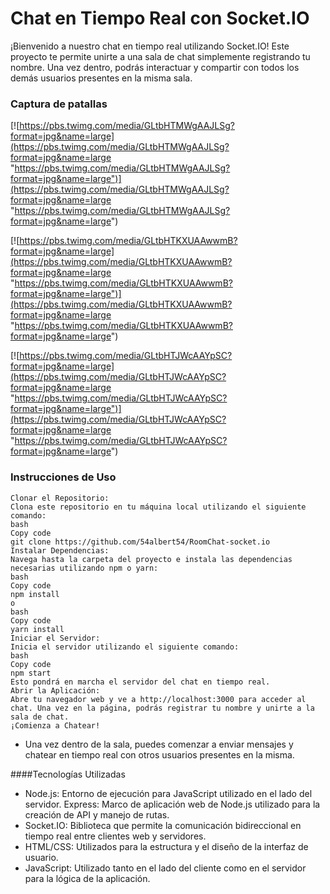 
# Chat en Tiempo Real con Socket.IO
¡Bienvenido a nuestro chat en tiempo real utilizando Socket.IO! Este proyecto te permite unirte a una sala de chat simplemente registrando tu nombre. Una vez dentro, podrás interactuar y compartir con todos los demás usuarios presentes en la misma sala.
### Captura de patallas
[![https://pbs.twimg.com/media/GLtbHTMWgAAJLSg?format=jpg&name=large](https://pbs.twimg.com/media/GLtbHTMWgAAJLSg?format=jpg&name=large "https://pbs.twimg.com/media/GLtbHTMWgAAJLSg?format=jpg&name=large")](https://pbs.twimg.com/media/GLtbHTMWgAAJLSg?format=jpg&name=large "https://pbs.twimg.com/media/GLtbHTMWgAAJLSg?format=jpg&name=large")

[![https://pbs.twimg.com/media/GLtbHTKXUAAwwmB?format=jpg&name=large](https://pbs.twimg.com/media/GLtbHTKXUAAwwmB?format=jpg&name=large "https://pbs.twimg.com/media/GLtbHTKXUAAwwmB?format=jpg&name=large")](https://pbs.twimg.com/media/GLtbHTKXUAAwwmB?format=jpg&name=large "https://pbs.twimg.com/media/GLtbHTKXUAAwwmB?format=jpg&name=large")

[![https://pbs.twimg.com/media/GLtbHTJWcAAYpSC?format=jpg&name=large](https://pbs.twimg.com/media/GLtbHTJWcAAYpSC?format=jpg&name=large "https://pbs.twimg.com/media/GLtbHTJWcAAYpSC?format=jpg&name=large")](https://pbs.twimg.com/media/GLtbHTJWcAAYpSC?format=jpg&name=large "https://pbs.twimg.com/media/GLtbHTJWcAAYpSC?format=jpg&name=large")

### Instrucciones de Uso
```
Clonar el Repositorio:
Clona este repositorio en tu máquina local utilizando el siguiente comando:
bash
Copy code
git clone https://github.com/54albert54/RoomChat-socket.io
Instalar Dependencias:
Navega hasta la carpeta del proyecto e instala las dependencias necesarias utilizando npm o yarn:
bash
Copy code
npm install
o
bash
Copy code
yarn install
Iniciar el Servidor:
Inicia el servidor utilizando el siguiente comando:
bash
Copy code
npm start
Esto pondrá en marcha el servidor del chat en tiempo real.
Abrir la Aplicación:
Abre tu navegador web y ve a http://localhost:3000 para acceder al chat. Una vez en la página, podrás registrar tu nombre y unirte a la sala de chat.
¡Comienza a Chatear!
```
* Una vez dentro de la sala, puedes comenzar a enviar mensajes y chatear en tiempo real con otros usuarios presentes en la misma.

####Tecnologías Utilizadas
* Node.js: Entorno de ejecución para JavaScript utilizado en el lado del servidor.
Express: Marco de aplicación web de Node.js utilizado para la creación de API y manejo de rutas.
* Socket.IO: Biblioteca que permite la comunicación bidireccional en tiempo real entre clientes web y servidores.
* HTML/CSS: Utilizados para la estructura y el diseño de la interfaz de usuario.
* JavaScript: Utilizado tanto en el lado del cliente como en el servidor para la lógica de la aplicación.
